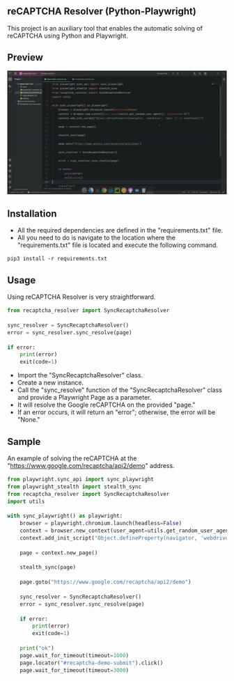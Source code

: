 ## reCAPTCHA Resolver (Python-Playwright)
This project is an auxiliary tool that enables the automatic solving of reCAPTCHA using Python and Playwright.


## Preview
![recaptcha_resolver.gif](assets/recaptcha_resolver.gif)


## Installation
- All the required dependencies are defined in the "requirements.txt" file.
- All you need to do is navigate to the location where the "requirements.txt" file is located and execute the following command.

```
pip3 install -r requirements.txt
```

## Usage
Using reCAPTCHA Resolver is very straightforward.

```python
from recaptcha_resolver import SyncRecaptchaResolver

sync_resolver = SyncRecaptchaResolver()
error = sync_resolver.sync_resolve(page)

if error:
    print(error)
    exit(code=1)

```

- Import the "SyncRecaptchaResolver" class.
- Create a new instance.
- Call the "sync_resolve" function of the "SyncRecaptchaResolver" class and provide a Playwright Page as a parameter.
- It will resolve the Google reCAPTCHA on the provided "page."
- If an error occurs, it will return an "error"; otherwise, the error will be "None."

## Sample

An example of solving the reCAPTCHA at the "https://www.google.com/recaptcha/api2/demo" address.

```python
from playwright.sync_api import sync_playwright
from playwright_stealth import stealth_sync
from recaptcha_resolver import SyncRecaptchaResolver
import utils

with sync_playwright() as playwright:
    browser = playwright.chromium.launch(headless=False)
    context = browser.new_context(user_agent=utils.get_random_user_agent(), locale="en-US")
    context.add_init_script("Object.defineProperty(navigator, 'webdriver', {get: () => undefined})")

    page = context.new_page()

    stealth_sync(page)

    page.goto("https://www.google.com/recaptcha/api2/demo")

    sync_resolver = SyncRecaptchaResolver()
    error = sync_resolver.sync_resolve(page)

    if error:
        print(error)
        exit(code=1)

    print("ok")
    page.wait_for_timeout(timeout=1000)
    page.locator("#recaptcha-demo-submit").click()
    page.wait_for_timeout(timeout=3000)


```





